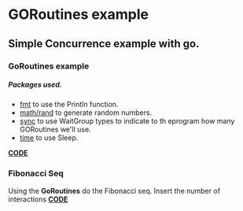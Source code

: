 # GORoutines example

## Simple Concurrence example with go.

### GoRoutines example
##### Packages used.
- [fmt](https://golang.org/pkg/fmt/) to use the Println function.
- [math/rand](https://golang.org/pkg/math/rand/) to generate random numbers.
- [sync](https://golang.org/pkg/sync/) to use WaitGroup types to indicate to th eprogram how many GORoutines we'll use.
- [time](https://golang.org/pkg/time/) to use Sleep.

**[CODE](./goroutines.go)**

### Fibonacci Seq
Using the **GoRoutines** do the Fibonacci seq.
Insert the number of interactions
**[CODE](./fibonacci.go)**
